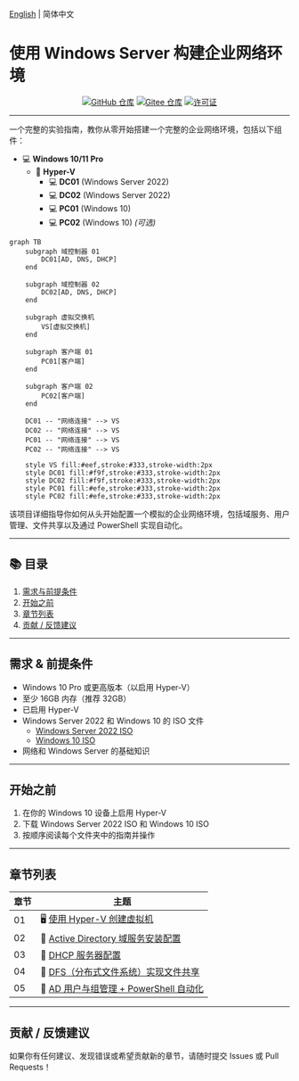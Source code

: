 [English](README.md) | 简体中文

# 使用 Windows Server 构建企业网络环境

<p align="center">
    <a href="https://github.com/hexwarrior6/Enterprise-Network-Setup-with-Windows-Server"><img alt="GitHub 仓库" src="https://img.shields.io/github/last-commit/hexwarrior6/Enterprise-Network-Setup-with-Windows-Server?logo=github"></a>
    <a href="https://gitee.com/HexWarrior6/enterprise-network-setup-with-windows-server"><img alt="Gitee 仓库" src="https://img.shields.io/badge/Gitee-repo-red?logo=gitee"></a>
    <a href="https://github.com/hexwarrior6/Enterprise-Network-Setup-with-Windows-Server/blob/master/LICENSE"><img alt="许可证" src="https://img.shields.io/github/license/hexwarrior6/Enterprise-Network-Setup-with-Windows-Server.svg?color=blue"></a>
</p>

---

一个完整的实验指南，教你从零开始搭建一个完整的企业网络环境，包括以下组件：

- 💻 **Windows 10/11 Pro**
  - 🤖 **Hyper-V**
    - 💻 **DC01** (Windows Server 2022)
    - 💻 **DC02** (Windows Server 2022)
    - 💻 **PC01** (Windows 10)
    - 💻 **PC02** (Windows 10) *(可选)*

```mermaid
graph TB
    subgraph 域控制器 01
        DC01[AD, DNS, DHCP]
    end

    subgraph 域控制器 02
        DC02[AD, DNS, DHCP]
    end

    subgraph 虚拟交换机
        VS[虚拟交换机]
    end

    subgraph 客户端 01
        PC01[客户端]
    end

    subgraph 客户端 02
        PC02[客户端]
    end

    DC01 -- "网络连接" --> VS
    DC02 -- "网络连接" --> VS
    PC01 -- "网络连接" --> VS
    PC02 -- "网络连接" --> VS

    style VS fill:#eef,stroke:#333,stroke-width:2px  
    style DC01 fill:#f9f,stroke:#333,stroke-width:2px
    style DC02 fill:#f9f,stroke:#333,stroke-width:2px
    style PC01 fill:#efe,stroke:#333,stroke-width:2px
    style PC02 fill:#efe,stroke:#333,stroke-width:2px
```

该项目详细指导你如何从头开始配置一个模拟的企业网络环境，包括域服务、用户管理、文件共享以及通过 PowerShell 实现自动化。

---

## 📚 目录

1. [需求与前提条件](#需求--前提条件)
2. [开始之前](#开始之前)
3. [章节列表](#章节列表)
4. [贡献 / 反馈建议](#贡献--反馈建议)

---

## 需求 & 前提条件

- Windows 10 Pro 或更高版本（以启用 Hyper-V）
- 至少 16GB 内存（推荐 32GB）
- 已启用 Hyper-V
- Windows Server 2022 和 Windows 10 的 ISO 文件
  - [Windows Server 2022 ISO](https://www.microsoft.com/evalcenter/download-windows-server-2022)  
  - [Windows 10 ISO](https://www.microsoft.com/software-download/windows10ISO)  
- 网络和 Windows Server 的基础知识

---

## 开始之前

1. 在你的 Windows 10 设备上启用 Hyper-V
2. 下载 Windows Server 2022 ISO 和 Windows 10 ISO
3. 按顺序阅读每个文件夹中的指南并操作

---

## 章节列表

| 章节 | 主题                                                                         |
|----|----------------------------------------------------------------------------|
| 01 | 🖥️ [使用 Hyper-V 创建虚拟机](01_VM_Setup/README_zh-hans.md)                      |
| 02 | 🔐 [Active Directory 域服务安装配置](02_AD_Domain/README_zh-hans.md)              |
| 03 | 📡 [DHCP 服务器配置](03_DHCP_Server/README_zh-hans.md)                          |
| 04 | 📁 [DFS（分布式文件系统）实现文件共享](04_DFS_File_Sharing/README_zh-hans.md)             |
| 05 | 👥 [AD 用户与组管理 + PowerShell 自动化](05_Auto_User_Management/README_zh-hans.md) |

---

## 贡献 / 反馈建议

如果你有任何建议、发现错误或希望贡献新的章节，请随时提交 Issues 或 Pull Requests！
